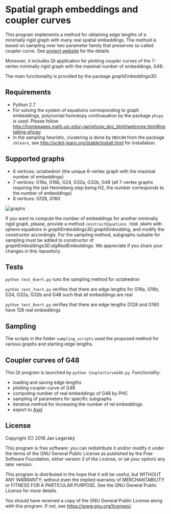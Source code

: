 # Spatial graph embeddings and coupler curves

This program implements a method for obtaining edge lengths of a minimally rigid graph with many real spatial embeddings.
The method is based on sampling over two parameter family that preserves so called coupler curve.
See [project website](http://jan.legersky.cz/project/maxrealembeddings3d/) for the details.

Moreover, it includes Qt application for plotting coupler curves
of the 7-vertex minimally rigid graph with the maximal number of embeddings, G48.

The main functionality is provided by the package *graphEmbeddings3D*.

## Requirements
  * Python 2.7
  * For solving the system of equations corresponding to graph embeddings, 
  polynomial homotopy continauation by the package `phcpy` is used.
  Please follow http://homepages.math.uic.edu/~jan/phcpy_doc_html/welcome.html#installing-phcpy
  * In the sampling heuristic, clustering is done by `DBSCAN` from the package `sklearn`,
  see http://scikit-learn.org/stable/install.html for installation.

## Supported graphs
  * 6 vertices: octahedron (the unique 6-vertex graph with the maximal number of embeddings)
  * 7 vertices: G16a, G16b, G24, G32a, G32b, G48 (all 7-vertex graphs requiring the last Henneberg step being H2,
  the number corresponds to the number of embeddings)
  * 8 vertices: G128, G160

![graphs](http://jan.legersky.cz/public_files/spatialGraphEmbeddings/graphs_7and8vert.png "Supported graphs with 7 and 8 vertices")



If you want to compute the number of embeddings for another minimally rigid graph,
please, provide a method `constructEquations_YOUR_GRAPH` with sphere equations in *graphEmbeddings3D.graphEmbedding*, 
and modify the constructor accordingly.
For the sampling method, subgraphs suitable for sampling must be added to constructor of *graphEmbeddings3D.algRealEmbeddings*.
We appreciate if you share your changes in this repository.

## Tests
`python test_6vert.py` runs the sampling method for octahedron

`python test_7vert.py` verifies that there are edge lengths for G16a, G16b, G24, G32a, G32b and G48 such that all embeddings are real

`python test_8vert.py` verifies that there are edge lengths G128 and G160 have 128 real embeddings 

## Sampling
The scripts in the folder `sampling_scripts` used the proposed method for various graphs and starting edge lengths.

## Coupler curves of G48
This Qt program is launched by `python CouplerCurveG48.py`.
Functionality:
  * loading and saving edge lengths
  * plotting coupler curve of G48
  * computing number of real embeddings of G48 by PHC
  * sampling of parameters for specific subgraphs
  * iterative method for increasing the number of rel embeddings
  * export to [Axel](http://axel.inria.fr/)



## License
Copyright (C) 2018 Jan Legerský

This program is free software: you can redistribute it and/or modify
it under the terms of the GNU General Public License as published by
the Free Software Foundation, either version 3 of the License, or
(at your option) any later version.

This program is distributed in the hope that it will be useful,
but WITHOUT ANY WARRANTY; without even the implied warranty of
MERCHANTABILITY or FITNESS FOR A PARTICULAR PURPOSE.  See the
GNU General Public License for more details.

You should have received a copy of the GNU General Public License
along with this program.  If not, see <https://www.gnu.org/licenses/>.
